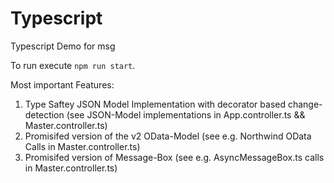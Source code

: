 # Typescript
Typescript Demo for msg

To run execute ``npm run start``.

Most important Features:

1. Type Saftey JSON Model Implementation with decorator based change-detection (see JSON-Model implementations in App.controller.ts && Master.controller.ts)
2. Promisifed version of the v2 OData-Model (see e.g. Northwind OData Calls in Master.controller.ts)
3. Promisifed version of Message-Box (see e.g. AsyncMessageBox.ts calls in Master.controller.ts)
